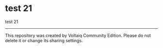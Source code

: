 # test 21

test 21

---

This repository was created by Voltaiq Community Edition. Please do not delete it or change its
sharing settings.
